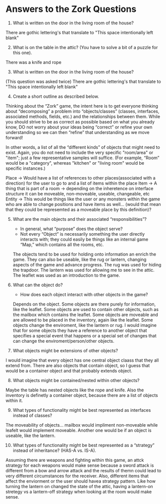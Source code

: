 # Answers to the Zork Questions

1. What is written on the door in the living room of the house?

There are gothic lettering's that translate to "This space intentionally left blank"

2. What is on the table in the attic? (You have to solve a bit of a puzzle for this one).

There was a knife and rope

3. What is written on the door in the living room of the house?

(This question was asked twice)
There are gothic lettering's that translate to "This space intentionally left blank"

4. Create a short outline as described below.

Thinking about the “Zork” game, the intent here is to get everyone thinking about “decomposing” a problem into “objects/classes” (classes, interfaces, associated methods, fields, etc.) and the relationships between them.  While you should strive to be as correct as possible based on what you already know, DO not worry about your ideas being “correct” or refine your own understanding so we can then “refine” that understanding as we move forward!

In other words, a list of all the “different kinds” of objects that might need to exist.  Again, you do not need to include the very specific "room/area" or "item"; just a few representative samples will suffice.  (For example, “Room” would be a "category", whereas "kitchen" or "living room" would be specific instances.)

Place -> Would have a list of references to other places(associated with a direction) for the user to go to and a list of items within the place 
Item -> A thing that is part of a room -> depending on the inheretence on interface structure it can be moveable, non-moveable, useable, changeable, etc
Entity -> This would be things like the user or any monsters within the game who are able to change positions and have items as well... (would that mean that they could be represemted as a moveable place by this definition)?


5. What are the main objects and their associated “responsibilities”?
   * In general, what “purpose” does the object serve?
   * Not every “Object” is necessarily something the user directly interacts with; they could easily be things like an internal game “Map,” which contains all the rooms, etc.
   
   The objects tend to be used for holding onto information an enrich the game. They can also be useable, like the rug or lantern, changing aspects of the game and advance progress.
   The rug was used for hiding the trapdoor. The lantern was used for allowing me to see in the attic. The leaflet was used as an introduction to the game.

6. What can the object do?
   * How does each object interact with other objects in the game?
   
   Depends on the object. Some objects are there purely for information, like the leaflet. Some objects are used to contain other objects, such as the mailbox which contains the leaflet. Some objects are moveable and are allowed to be placed in the inventory, again like the leaflet. Some objects change the enviroment, like the lantern or rug. I would imagine that for some objects they have a reference to another object that specifies a special event that happens or a special set of changes that can change the enviroment/person/other objects.

7. What objects might be extensions of other objects?

I would imagine that every object has one central object claass that they all extend from. There are also objects that contain object, so I guess that would be a container object and that probably extends object. 

8. What objects might be contained/nested within other objects?

Maybe the table has nested objects like the rope and knife. Also the inventory is definetly a container object, because there are a list of objects within it.

9. What types of functionality might be best represented as interfaces instead of classes?

The moveability of objects... mailbox would impliment non-moveable while leafelt would implement moveable. Another one would be if an object is useable, like the lantern. 

10. What types of functionality might be best represented as a “strategy” instead of inheritance?  (HAS-A vs. IS-A).

Assuming there are weapons and fighting within this game, an attck strategy for each weapons would make sense because a sword attack is different from a bow and arrow attack and the results of themn could lead to very different circumstances for the receiver. Also, different items that affect the enviorment or the user should havea  strategy pattern. Like how turning the lantern on changed the state of the attic, having a lantern-on stretegy vs a lantern-off strategy when looking at the room would make sense.